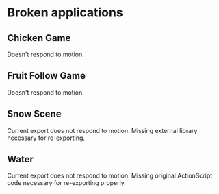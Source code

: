 # Broken applications

## Chicken Game
Doesn't respond to motion.

## Fruit Follow Game
Doesn't respond to motion.

## Snow Scene
Current export does not respond to motion.
Missing external library necessary for re-exporting.

## Water
Current export does not respond to motion.
Missing original ActionScript code necessary for re-exporting properly.